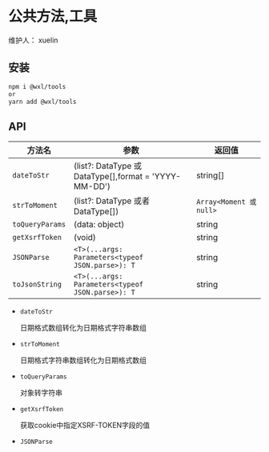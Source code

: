 # 公共方法,工具

维护人： xuelin

<!-- > 公共方法,工具 -->

## 安装

```sh
npm i @wxl/tools
or
yarn add @wxl/tools
```

## API

| 方法名         | 参数                                     | 返回值               |
| -------------- | ---------------------------------------- | -------------------- |
| `dateToStr`  | (list?: DataType 或 DataType[],format = 'YYYY-MM-DD') | string[]  |
| `strToMoment`  | (list?: DataType 或者 DataType[])         | `Array<Moment 或 null>`|
| `toQueryParams`| (data: object)                           | string               |
| `getXsrfToken` | (void)                                   | string               |
| `JSONParse`    |  `<T>(...args: Parameters<typeof JSON.parse>): T`   |   string                |
| `toJsonString`    |  `<T>(...args: Parameters<typeof JSON.parse>): T`   |   string                |

- `dateToStr`

    日期格式数组转化为日期格式字符串数组

- `strToMoment`

    日期格式字符串数组转化为日期格式数组

- `toQueryParams`

    对象转字符串

- `getXsrfToken`

    获取cookie中指定XSRF-TOKEN字段的值

- `JSONParse`
